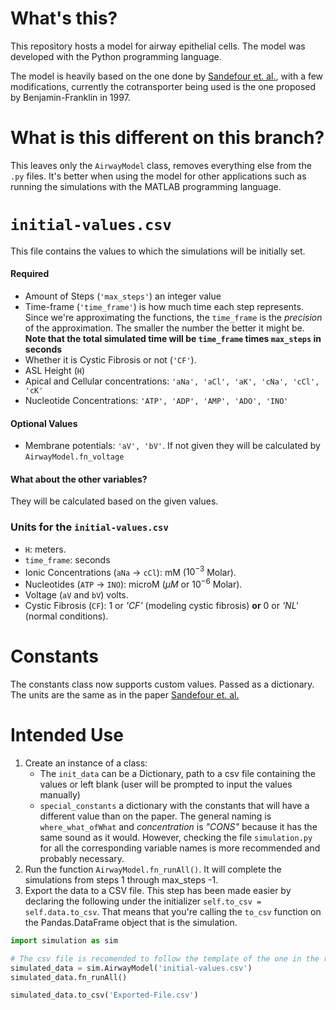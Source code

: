# What's this?

This repository hosts a model for airway epithelial cells. The model was developed with the Python programming language.

The model is heavily based on the one done by [Sandefour et. al.](https://www.ncbi.nlm.nih.gov/pubmed/28808008), with a few modifications, currently the cotransporter being used is the one proposed by Benjamin-Franklin in 1997.

# What is this different on this branch?

This leaves only the `AirwayModel` class, removes everything else from the `.py` files. It's better when using the model for other applications such as running the simulations with the MATLAB programming language.

# `initial-values.csv`

This file contains the values to which the simulations will be initially set.

#### Required

* Amount of Steps (`'max_steps'`) an integer value
* Time-frame (`'time_frame'`) is how much time each step represents. Since we're approximating the functions, the `time_frame` is the *precision* of the approximation. The smaller the number the better it might be. **Note that the total simulated time will be `time_frame` times `max_steps` in seconds**
* Whether it is Cystic Fibrosis or not (`'CF'`).
* ASL Height (`H`) 
* Apical and Cellular concentrations: `'aNa', 'aCl', 'aK', 'cNa', 'cCl', 'cK'`
* Nucleotide Concentrations: `'ATP', 'ADP', 'AMP', 'ADO', 'INO'`

#### Optional Values

* Membrane potentials: `'aV', 'bV'`. If not given they will be calculated by `AirwayModel.fn_voltage`

#### What about the other variables?

They will be calculated based on the given values.

### Units for the `initial-values.csv`

* `H`: meters.
* `time_frame`: seconds
* Ionic Concentrations (`aNa` -> `cCl`): mM ($10^{-3}$ Molar).
* Nucleotides (`ATP` -> `INO`): microM ($\mu M$ or $10^{-6}$ Molar).
* Voltage (`aV` and `bV`) volts.
* Cystic Fibrosis (`CF`): 1 or *'CF'* (modeling cystic fibrosis) **or** 0 or *'NL'* (normal conditions).

# Constants

The constants class now supports custom values. Passed as a dictionary. The units are the same as in the paper [Sandefour et. al.](https://www.ncbi.nlm.nih.gov/pubmed/28808008)

# Intended Use

1. Create an instance of a class:
   * The `init_data` can be a Dictionary, path to a csv file containing the values or left blank (user will be prompted to input the values manually)
   * `special_constants` a dictionary with the constants that will have a different value than on the paper.  The general naming is `where_what_ofWhat` and *concentration* is *"CONS"* because it has the same sound as it would. However, checking the file `simulation.py` for all the corresponding variable names is more recommended and probably necessary.
2. Run the function `AirwayModel.fn_runAll()`. It will complete the simulations from steps 1 through max_steps -1.
3. Export the data to a CSV file. This step has been made easier by declaring the following under the initializer `self.to_csv = self.data.to_csv`. That means that you're calling the `to_csv` function on the Pandas.DataFrame object  that is the simulation.

```python
import simulation as sim

# The csv file is recomended to follow the template of the one in the repository.
simulated_data = sim.AirwayModel('initial-values.csv')
simulated_data.fn_runAll()

simulated_data.to_csv('Exported-File.csv')
```